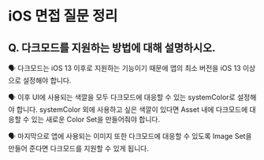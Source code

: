 # iOS 면접 질문 정리

## Q. 다크모드를 지원하는 방법에 대해 설명하시오.

🗣️ 다크모드는 iOS 13 이후로 지원하는 기능이기 때문에 앱의 최소 버전을 iOS 13 이상으로 설정해야 합니다.

🗣️ 이후 UI에 사용되는 색깔을 모두 다크모드에 대응할 수 있는 systemColor로 설정해야 합니다. systemColor 외에 사용하고 싶은 색깔이 있다면 Asset 내에 다크모드에 대응할 수 있는 새로운 Color Set을 만들어줘야 합니다.

🗣️ 마지막으로 앱에 사용되는 이미지 또한 다크모드에 대응할 수 있도록 Image Set을 만들어 준다면 다크모드를 지원할 수 있게 됩니다.
